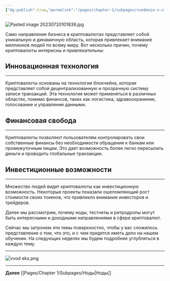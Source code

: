 ```yaml
---
{"dg-publish":true,"permalink":"/pages/chapter-1/subpages/vvedenie-v-sferu/"}
---
```



![Pasted image 20230720101839.jpg]()

Само направление бизнеса в криптовалютах представляет собой уникальную и динамичную область, которая привлекает внимание миллионов людей по всему миру. Вот несколько причин, почему криптовалюты интересны и привлекательны:

## Инновационная технология
---
Криптовалюты основаны на технологии блокчейна, которая представляет собой децентрализованную и прозрачную систему записи транзакций. Эта технология может применяться в различных областях, помимо финансов, таких как логистика, здравоохранение, голосование и управление данными.

## Финансовая свобода
---
Криптовалюты позволяют пользователям контролировать свои собственные финансы без необходимости обращения к банкам или промежуточным лицам. Это дает возможность более легко пересылать деньги и проводить глобальные транзакции.

## Инвестиционные возможности
---
Множество людей видят криптовалюты как инвестиционную возможность. Некоторые проекты показали ошеломляющий рост стоимости своих токенов, что привлекло внимание инвесторов и трейдеров.

Далее мы рассмотрим, почему ноды, тестнеты и ретродропы могут быть интересными и доходными направлениями в сфере криптовалют.

Сейчас мы затронем эти темы поверхностно, чтобы у вас сложилось представление о том, что это, и с чем придется иметь дело на нашем обучении. На следующих неделях мы будем подробнее углубляться в каждую тему.

---

![vvod eks.png]()

---

**Далее**  [[Pages/Chapter 1/Subpages/Ноды\|Ноды]]